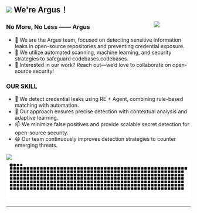 <!--
**xingerazi/xingerazi** is a ✨ _special_ ✨ repository because its `README.md` (this file) appears on your GitHub profile.

Here are some ideas to get you started:

- 🔭 I’m currently working on ...
- 🌱 I’m currently learning ..
- 👯 I’m looking to collaborate on ...
- 🤔 I’m looking for help with ...
- 💬 Ask me about ...
- 📫 How to reach me: ...
- 😄 Pronouns: ...
- ⚡ Fun fact: ...
-->

## <img src="https://emojis.slackmojis.com/emojis/images/1643514974/10003/catjam.gif?1643514974" width="30"/>  We're Argus！

<div>
  <img align="right" width="20%" src="https://emojis.slackmojis.com/emojis/images/1701760410/79920/santacatq.png?1701760410">
</div>


<h3 align="left">No More, No Less —— Argus</h3>

- 🔭 We are the Argus team, focused on detecting sensitive information leaks in open-source repositories and preventing credential exposure.
- 🌱 We utilize automated scanning, machine learning, and security strategies to safeguard codebases.codebases. 
- 👯 Interested in our work? Reach out—we’d love to collaborate on open-source security!
<h3 align="left">OUR SKILL </h3>

- 🤔 We detect credential leaks using RE + Agent, combining rule-based matching with automation.
- 💬 Our approach ensures precise detection with contextual analysis and adaptive learning.
- 📫 We minimize false positives and provide scalable secret detection for open-source security.
- 😄 Our team continuously improves detection strategies to counter emerging threats.
  
<img align="center" src="https://cardivo.vercel.app/api?name=Argus&description=Argus---我no more no less just agents&image=https://avatars.githubusercontent.com/xingerazi&usqp=CAU&backgroundColor=%F6F8FA&github=xingerazi&site=Regards%20by%20xingerazi"/>

<picture>
  <source media="(prefers-color-scheme: dark)" srcset="https://raw.githubusercontent.com/xingerazi/xingerazi/output/github-contribution-grid-snake-dark.svg">
  <source media="(prefers-color-scheme: light)" srcset="https://raw.githubusercontent.com/xingerazi/xingerazi/output/github-contribution-grid-snake.svg">
  <img alt="github contribution grid snake animation" src="https://raw.githubusercontent.com/xingerazi/xingerazi/output/github-contribution-grid-snake.svg">
</picture>

----------------------------------------------------------
